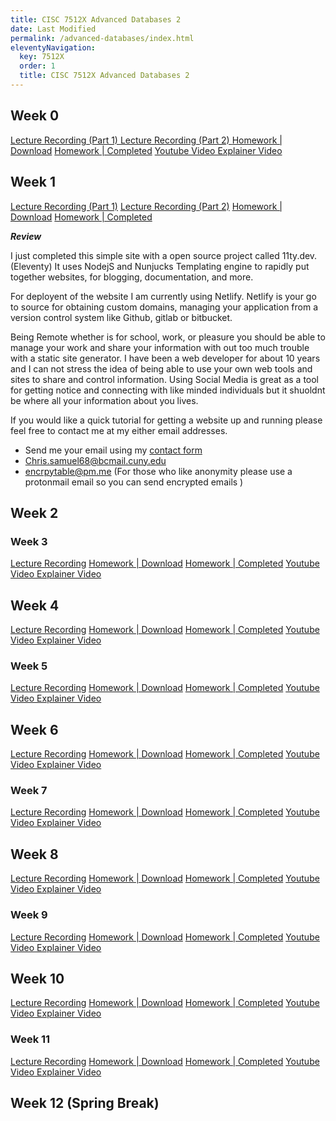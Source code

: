 ```yaml
---
title: CISC 7512X Advanced Databases 2
date: Last Modified 
permalink: /advanced-databases/index.html
eleventyNavigation:
  key: 7512X
  order: 1
  title: CISC 7512X Advanced Databases 2
---
```


## Week 0

[Lecture Recording (Part 1) ](https://youtu.be/BL4XaR785_s) 
[Lecture Recording (Part 2) ](https://youtu.be/BL4XaR785_s) 
[Homework | Download](http://theparticle.com/cs/bc/dbsys/homeworks.htmlhttp://theparticle.com/cs/bc/dbsys/homeworks.html)
[Homework | Completed]()
[Youtube Video Explainer Video]()

## Week 1

[Lecture Recording (Part 1)](https://youtu.be/djY42rDKM-M)
[Lecture Recording (Part 2)](https://youtu.be/aTw8r6ZL89g)
[Homework | Download](http://theparticle.com/cs/bc/dbsys/homeworks.html)
[Homework | Completed]()

***Review***

I just completed this simple site with a open source project 
called 11ty.dev. (Eleventy) It uses NodejS and Nunjucks Templating engine to rapidly put together websites, for blogging, documentation, and more. 

For deployent of the website I am currently using Netlify. Netlify is your go to source for obtaining custom domains, managing your application from a version control system like Github, gitlab or bitbucket.

 Being Remote whether is for school, work, or pleasure you should be able to manage your work and share your information with out too much trouble with a static site generator. I have been a web developer for about 10 years and I can not stress the idea of being able to use your own web tools and sites to share and control information. Using Social Media is great as a tool for getting notice and connecting with like minded individuals but it shuoldnt be where all your information about you lives.

 If you would like a quick tutorial for getting a website up and running please feel free to contact me at  my either email addresses.

- Send me your email using my [contact form](/contact/) 
- Chris.samuel68@bcmail.cuny.edu 
- encrpytable@pm.me (For those who like anonymity please use a protonmail email so you can send encrypted emails ) 




## Week 2


### Week  3 
[Lecture Recording](https://youtu.be/cRM6CCJv_Nw)
[Homework | Download](http://theparticle.com/cs/bc/dbsys/homeworks.html)
[Homework | Completed]()
[Youtube Video Explainer Video]()


## Week  4
[Lecture Recording]()
[Homework | Download]()
[Homework | Completed]()
[Youtube Video Explainer Video]()

### Week  5
[Lecture Recording]()
[Homework | Download]()
[Homework | Completed]()
[Youtube Video Explainer Video]()

## Week  6
[Lecture Recording]()
[Homework | Download]()
[Homework | Completed]()
[Youtube Video Explainer Video]()

### Week  7
[Lecture Recording]()
[Homework | Download]()
[Homework | Completed]()
[Youtube Video Explainer Video]()


## Week  8
[Lecture Recording]()
[Homework | Download]()
[Homework | Completed]()
[Youtube Video Explainer Video]()

### Week  9
[Lecture Recording]()
[Homework | Download]()
[Homework | Completed]()
[Youtube Video Explainer Video]()

## Week  10
[Lecture Recording]()
[Homework | Download]()
[Homework | Completed]()
[Youtube Video Explainer Video]()

### Week  11
[Lecture Recording]()
[Homework | Download]()
[Homework | Completed]()
[Youtube Video Explainer Video]()

## Week  12 (Spring Break)


